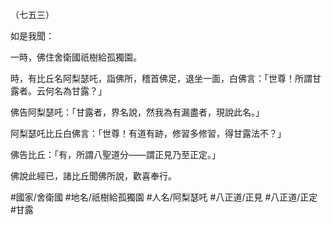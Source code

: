 （七五三）

如是我聞：

一時，佛住舍衛國祇樹給孤獨園。

時，有比丘名阿梨瑟吒，詣佛所，稽首佛足，退坐一面，白佛言：「世尊！所謂甘露者。云何名為甘露？」

佛告阿梨瑟吒：「甘露者，界名說，然我為有漏盡者，現說此名。」

阿梨瑟吒比丘白佛言：「世尊！有道有跡，修習多修習，得甘露法不？」

佛告比丘：「有，所謂八聖道分——謂正見乃至正定。」

佛說此經已，諸比丘聞佛所說，歡喜奉行。

#國家/舍衛國
#地名/祇樹給孤獨園
#人名/阿梨瑟吒
#八正道/正見
#八正道/正定
#甘露
